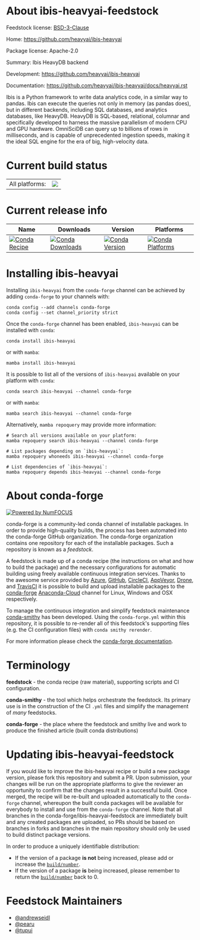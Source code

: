 About ibis-heavyai-feedstock
============================

Feedstock license: [BSD-3-Clause](https://github.com/conda-forge/ibis-heavyai-feedstock/blob/main/LICENSE.txt)

Home: https://github.com/heavyai/ibis-heavyai

Package license: Apache-2.0

Summary: Ibis HeavyDB backend

Development: https://github.com/heavyai/ibis-heavyai

Documentation: https://github.com/heavyai/ibis-heavyai/docs/heavyai.rst

Ibis is a Python framework to write data analytics code, in a similar way
to pandas. Ibis can execute the queries not only in memory
(as pandas does), but in different backends, including SQL databases,
and analytics databases, like HeavyDB. HeavyDB is SQL-based, relational,
columnar and specifically developed to harness the massive parallelism of
modern CPU and GPU hardware. OmniSciDB can query up to billions of rows in
milliseconds, and is capable of unprecedented ingestion speeds, making it
the ideal SQL engine for the era of big, high-velocity data.


Current build status
====================


<table><tr><td>All platforms:</td>
    <td>
      <a href="https://dev.azure.com/conda-forge/feedstock-builds/_build/latest?definitionId=16074&branchName=main">
        <img src="https://dev.azure.com/conda-forge/feedstock-builds/_apis/build/status/ibis-heavyai-feedstock?branchName=main">
      </a>
    </td>
  </tr>
</table>

Current release info
====================

| Name | Downloads | Version | Platforms |
| --- | --- | --- | --- |
| [![Conda Recipe](https://img.shields.io/badge/recipe-ibis--heavyai-green.svg)](https://anaconda.org/conda-forge/ibis-heavyai) | [![Conda Downloads](https://img.shields.io/conda/dn/conda-forge/ibis-heavyai.svg)](https://anaconda.org/conda-forge/ibis-heavyai) | [![Conda Version](https://img.shields.io/conda/vn/conda-forge/ibis-heavyai.svg)](https://anaconda.org/conda-forge/ibis-heavyai) | [![Conda Platforms](https://img.shields.io/conda/pn/conda-forge/ibis-heavyai.svg)](https://anaconda.org/conda-forge/ibis-heavyai) |

Installing ibis-heavyai
=======================

Installing `ibis-heavyai` from the `conda-forge` channel can be achieved by adding `conda-forge` to your channels with:

```
conda config --add channels conda-forge
conda config --set channel_priority strict
```

Once the `conda-forge` channel has been enabled, `ibis-heavyai` can be installed with `conda`:

```
conda install ibis-heavyai
```

or with `mamba`:

```
mamba install ibis-heavyai
```

It is possible to list all of the versions of `ibis-heavyai` available on your platform with `conda`:

```
conda search ibis-heavyai --channel conda-forge
```

or with `mamba`:

```
mamba search ibis-heavyai --channel conda-forge
```

Alternatively, `mamba repoquery` may provide more information:

```
# Search all versions available on your platform:
mamba repoquery search ibis-heavyai --channel conda-forge

# List packages depending on `ibis-heavyai`:
mamba repoquery whoneeds ibis-heavyai --channel conda-forge

# List dependencies of `ibis-heavyai`:
mamba repoquery depends ibis-heavyai --channel conda-forge
```


About conda-forge
=================

[![Powered by
NumFOCUS](https://img.shields.io/badge/powered%20by-NumFOCUS-orange.svg?style=flat&colorA=E1523D&colorB=007D8A)](https://numfocus.org)

conda-forge is a community-led conda channel of installable packages.
In order to provide high-quality builds, the process has been automated into the
conda-forge GitHub organization. The conda-forge organization contains one repository
for each of the installable packages. Such a repository is known as a *feedstock*.

A feedstock is made up of a conda recipe (the instructions on what and how to build
the package) and the necessary configurations for automatic building using freely
available continuous integration services. Thanks to the awesome service provided by
[Azure](https://azure.microsoft.com/en-us/services/devops/), [GitHub](https://github.com/),
[CircleCI](https://circleci.com/), [AppVeyor](https://www.appveyor.com/),
[Drone](https://cloud.drone.io/welcome), and [TravisCI](https://travis-ci.com/)
it is possible to build and upload installable packages to the
[conda-forge](https://anaconda.org/conda-forge) [Anaconda-Cloud](https://anaconda.org/)
channel for Linux, Windows and OSX respectively.

To manage the continuous integration and simplify feedstock maintenance
[conda-smithy](https://github.com/conda-forge/conda-smithy) has been developed.
Using the ``conda-forge.yml`` within this repository, it is possible to re-render all of
this feedstock's supporting files (e.g. the CI configuration files) with ``conda smithy rerender``.

For more information please check the [conda-forge documentation](https://conda-forge.org/docs/).

Terminology
===========

**feedstock** - the conda recipe (raw material), supporting scripts and CI configuration.

**conda-smithy** - the tool which helps orchestrate the feedstock.
                   Its primary use is in the construction of the CI ``.yml`` files
                   and simplify the management of *many* feedstocks.

**conda-forge** - the place where the feedstock and smithy live and work to
                  produce the finished article (built conda distributions)


Updating ibis-heavyai-feedstock
===============================

If you would like to improve the ibis-heavyai recipe or build a new
package version, please fork this repository and submit a PR. Upon submission,
your changes will be run on the appropriate platforms to give the reviewer an
opportunity to confirm that the changes result in a successful build. Once
merged, the recipe will be re-built and uploaded automatically to the
`conda-forge` channel, whereupon the built conda packages will be available for
everybody to install and use from the `conda-forge` channel.
Note that all branches in the conda-forge/ibis-heavyai-feedstock are
immediately built and any created packages are uploaded, so PRs should be based
on branches in forks and branches in the main repository should only be used to
build distinct package versions.

In order to produce a uniquely identifiable distribution:
 * If the version of a package **is not** being increased, please add or increase
   the [``build/number``](https://docs.conda.io/projects/conda-build/en/latest/resources/define-metadata.html#build-number-and-string).
 * If the version of a package **is** being increased, please remember to return
   the [``build/number``](https://docs.conda.io/projects/conda-build/en/latest/resources/define-metadata.html#build-number-and-string)
   back to 0.

Feedstock Maintainers
=====================

* [@andrewseidl](https://github.com/andrewseidl/)
* [@pearu](https://github.com/pearu/)
* [@tupui](https://github.com/tupui/)

